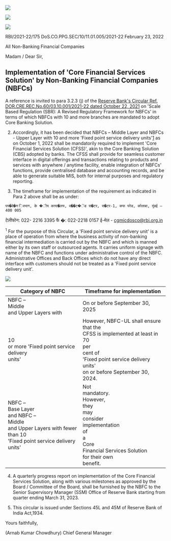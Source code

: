 ![](_page_0_Picture_0.jpeg)

![](_page_0_Picture_1.jpeg)

![](_page_0_Picture_2.jpeg)

RBI/2021-22/175 DoS.CO.PPG.SEC/10/11.01.005/2021-22 February 23, 2022

All Non-Banking Financial Companies

Madam / Dear Sir,

## **Implementation of 'Core Financial Services Solution' by Non-Banking Financial Companies (NBFCs)**

A reference is invited to para 3.2.3 (j) of the [Reserve Bank's Circular Ref.](https://www.rbi.org.in/Scripts/NotificationUser.aspx?Id=12179&Mode=0)  [DOR.CRE.REC.No.60/03.10.001/2021-22 dated October 22, 2021](https://www.rbi.org.in/Scripts/NotificationUser.aspx?Id=12179&Mode=0) on 'Scale Based Regulation (SBR): A Revised Regulatory Framework for NBFCs' in terms of which NBFCs with 10 and more branches are mandated to adopt Core Banking Solution.

2. Accordingly, it has been decided that NBFCs – Middle Layer and NBFCs - Upper Layer with 10 and more 'Fixed point service delivery units'[1](#page-0-0) as on October 1, 2022 shall be mandatorily required to implement 'Core Financial Services Solution (CFSS)', akin to the Core Banking Solution (CBS) adopted by banks. The CFSS shall provide for seamless customer interface in digital offerings and transactions relating to products and services with anywhere / anytime facility, enable integration of NBFCs' functions, provide centralised database and accounting records, and be able to generate suitable MIS, both for internal purposes and regulatory reporting.

3. The timeframe for implementation of the requirement as indicated in Para 2 above shall be as under:

```
पय�वे�ण िवभाग, के �ीय काया�लय, व��ट�ेड स�टर, स�टर-1, कफ परेड, कोलाबा, मुंबई – 400 005
```
टेलीफोन: 022- 2216 3395 फै �: 022-2218 0157 ई-मेल - [cgmicdosco@rbi.org.in](mailto:cgmicdosco@rbi.org.in)

<span id="page-0-0"></span><sup>1</sup> For the purpose of this Circular, a 'Fixed point service delivery unit' is a place of operation from where the business activity of non-banking financial intermediation is carried out by the NBFC and which is manned either by its own staff or outsourced agents. It carries uniform signage with name of the NBFC and functions under administrative control of the NBFC. Administrative Offices and Back Offices which do not have any direct interface with customers should not be treated as a 'Fixed point service delivery unit'.

![](_page_1_Picture_0.jpeg)

| Category of NBFC                                                                                                            | Timeframe for implementation                                                                                                                                               |
|-----------------------------------------------------------------------------------------------------------------------------|----------------------------------------------------------------------------------------------------------------------------------------------------------------------------|
| NBFC –<br>Middle<br>and Upper Layers with                                                                                   | On or before September 30, 2025                                                                                                                                            |
| 10<br>or more 'Fixed point service delivery<br>units'                                                                       | However, NBFC-UL shall ensure that the<br>CFSS is implemented at least in 70<br>per<br>cent of<br>'Fixed point service delivery units'<br>on or before September 30, 2024. |
| NBFC –<br>Base Layer<br>and NBFC –<br>Middle<br>and Upper Layers with fewer than 10<br>'Fixed point service delivery units' | Not<br>mandatory.<br>However,<br>they<br>may<br>consider<br>implementation<br>of<br>a<br>Core<br>Financial Services Solution<br>for their own<br>benefit.                  |

4. A quarterly progress report on implementation of the Core Financial Services Solution, along with various milestones as approved by the Board / Committee of the Board, shall be furnished by the NBFC to the Senior Supervisory Manager (SSM) Office of Reserve Bank starting from quarter ending March 31, 2023.

5. This circular is issued under Sections 45L and 45M of Reserve Bank of India Act,1934.

Yours faithfully,

(Arnab Kumar Chowdhury) Chief General Manager